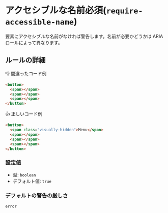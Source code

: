 # アクセシブルな名前必須(`require-accessible-name`)

要素にアクセシブルな名前がなければ警告します。名前が必要かどうかは ARIA ロールによって異なります。

## ルールの詳細

👎 間違ったコード例

```html
<button>
  <span></span>
  <span></span>
  <span></span>
</button>
```

👍 正しいコード例

```html
<button>
  <span class="visually-hidden">Menu</span>
  <span></span>
  <span></span>
  <span></span>
</button>
```

### 設定値

- 型: `boolean`
- デフォルト値: `true`

### デフォルトの警告の厳しさ

`error`

